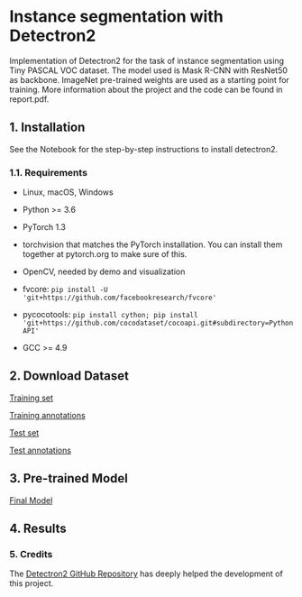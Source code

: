 # Instance segmentation with Detectron2

Implementation of Detectron2 for the task of instance segmentation using Tiny PASCAL VOC dataset. The model used is Mask R-CNN with ResNet50 as backbone. ImageNet pre-trained weights are used as a starting point for training. More information about the project and the code can be found in report.pdf.

## 1. Installation

See the Notebook for the step-by-step instructions to install detectron2.

### 1.1. Requirements

- Linux, macOS, Windows

- Python >= 3.6

- PyTorch 1.3

- torchvision that matches the PyTorch installation. You can install them together at pytorch.org to make sure of this.

- OpenCV, needed by demo and visualization

- fvcore: ```pip install -U 'git+https://github.com/facebookresearch/fvcore'```

- pycocotools: ```pip install cython; pip install 'git+https://github.com/cocodataset/cocoapi.git#subdirectory=PythonAPI'```

- GCC >= 4.9

## 2. Download Dataset

[Training set](https://drive.google.com/open?id=1De1LwcyS4Bv4jMUDP7FwTk3Mlvz4UZVY)

[Training annotations](https://drive.google.com/open?id=1PJlwiTwjOvTeoco58o137qCNhL20eZ2U)

[Test set](https://drive.google.com/open?id=1vrDyKus2H7XsLJ78f_g6XKK3YvF9ZVyZ)

[Test annotations](https://drive.google.com/open?id=1aLxbdYZXIE3PHcqA_Df-odnE8IPnneyD)

## 3. Pre-trained Model

[Final Model](https://drive.google.com/open?id=1wXp5LAxRCytpSk5JBe3lzdIG5mQ3gk_5)

## 4. Results



### 5. Credits

The [Detectron2 GitHub Repository](https://github.com/facebookresearch/detectron2) has deeply helped the development of this project.
